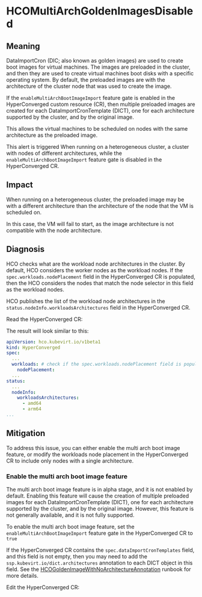 # HCOMultiArchGoldenImagesDisabled

## Meaning

DataImportCron (DIC; also known as golden images) are used to create boot
images for virtual machines. The images are preloaded in the cluster, and then
they are used to create virtual machines boot disks with a specific operating
system. By default, the preloaded images are with the architecture of the
cluster node that was used to create the image.

If the `enableMultiArchBootImageImport` feature gate is enabled in the
HyperConverged custom resource (CR), then multiple preloaded images are created
for each DataImportCronTemplate (DICT), one for each architecture supported by
the cluster, and by the original image.

This allows the virtual machines to be scheduled on nodes with the same
architecture as the preloaded image.

This alert is triggered When running on a heterogeneous cluster, a cluster with
nodes of different architectures, while the `enableMultiArchBootImageImport`
feature gate is disabled in the HyperConverged CR.

## Impact

When running on a heterogeneous cluster, the preloaded image may be with a
different architecture than the architecture of the node that the VM is
scheduled on.

In this case, the VM will fail to start, as the image architecture is not
compatible with the node architecture.

## Diagnosis

HCO checks what are the workload node architectures in the cluster. By default,
HCO considers the worker nodes as the workload nodes. If the
`spec.workloads.nodePlacement` field in the HyperConverged CR is populated,
then the HCO considers the nodes that match the node selector in this field as
the workload nodes.

HCO publishes the list of the workload node architectures in the
`status.nodeInfo.workloadsArchitectures` field in the HyperConverged CR.

Read the HyperConverged CR:

<!--DS:
```bash
oc get hyperconverged -n openshift-cnv kubevirt-hyperconverged -o yaml
```
-->

The result will look similar to this:

```yaml
apiVersion: hco.kubevirt.io/v1beta1
kind: HyperConverged
spec:
  ...
  workloads: # check if the spec.workloads.nodePlacement field is populated
    nodePlacement:
  ...
status:
  ...
  nodeInfo:
    workloadsArchitectures:
      - amd64
      - arm64
...
```

## Mitigation

To address this issue, you can either enable the multi arch boot image feature,
or modify the workloads node placement in the HyperConverged CR to include only
nodes with a single architecture.

### Enable the multi arch boot image feature

The multi arch boot image feature is in alpha stage, and it is not enabled by
default. Enabling this feature will cause the creation of multiple preloaded
images for each DataImportCronTemplate (DICT), one for each architecture
supported by the cluster, and by the original image. However, this feature is
not generally available, and it is not fully supported.

To enable the multi arch boot image feature, set the
`enableMultiArchBootImageImport` feature gate in the HyperConverged CR to `true`

If the HyperConverged CR contains the `spec.dataImportCronTemplates` field,
and this field is not empty, then you may need to add the
`ssp.kubevirt.io/dict.architectures` annotation to each DICT object in this
field. See
the
[HCOGoldenImageWithNoArchitectureAnnotation](HCOGoldenImageWithNoArchitectureAnnotation.md)
runbook for more details.

Edit the HyperConverged CR:
<!--DS:
```bash
oc edit hyperconverged -n openshift-cnv kubevirt-hyperconverged -o yaml
```
-->